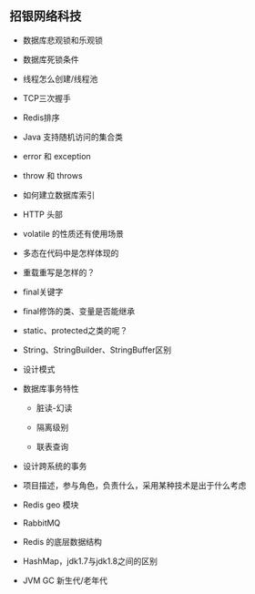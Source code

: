 ## 招银网络科技

- 数据库悲观锁和乐观锁

- 数据库死锁条件

- 线程怎么创建/线程池

- TCP三次握手

- Redis排序

- Java 支持随机访问的集合类

- error 和 exception

- throw 和 throws

- 如何建立数据库索引

- HTTP 头部

- volatile 的性质还有使用场景
- 多态在代码中是怎样体现的

- 重载重写是怎样的？

- final关键字

- final修饰的类、变量是否能继承

- static、protected之类的呢？

- String、StringBuilder、StringBuffer区别

- 设计模式

- 数据库事务特性

  - 脏读-幻读

  - 隔离级别

  - 联表查询

- 设计跨系统的事务

- 项目描述，参与角色，负责什么，采用某种技术是出于什么考虑

- Redis geo 模块

- RabbitMQ

- Redis 的底层数据结构

- HashMap，jdk1.7与jdk1.8之间的区别

- JVM GC 新生代/老年代


